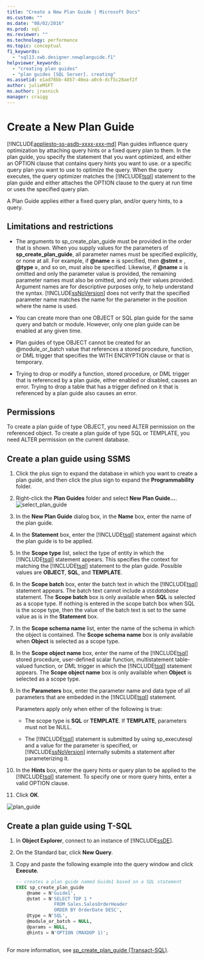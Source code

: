 ```yaml
---
title: "Create a New Plan Guide | Microsoft Docs"
ms.custom: ""
ms.date: "08/02/2016"
ms.prod: sql
ms.reviewer: ""
ms.technology: performance
ms.topic: conceptual
f1_keywords: 
  - "sql13.swb.designer.newplanguide.f1"
helpviewer_keywords: 
  - "creating plan guides"
  - "plan guides [SQL Server]. creating"
ms.assetid: e1ad78bb-4857-40ea-a0c6-dcf5c28aef2f
author: julieMSFT
ms.author: jrasnick
manager: craigg
---
```

# Create a New Plan Guide
[!INCLUDE[appliesto-ss-asdb-xxxx-xxx-md](../../includes/appliesto-ss-asdb-xxxx-xxx-md.md)]
Plan guides influence query optimization by attaching query hints or a fixed query plan to them. In the plan guide, you specify the statement that you want optimized, and either an OPTION clause that contains query hints you want to use. or a specific query plan you want to use to optimize the query. When the query executes, the query optimizer matches the [!INCLUDE[tsql](../../includes/tsql-md.md)] statement to the plan guide and either attaches the OPTION clause to the query at run time or uses the specified query plan.  

A Plan Guide applies either a fixed query plan, and/or query hints, to a query.
  
##  <a name="Restrictions"></a> Limitations and restrictions  
-   The arguments to sp_create_plan_guide must be provided in the order that is shown. When you supply values for the parameters of **sp_create_plan_guide**, all parameter names must be specified explicitly, or none at all. For example, if **@name =** is specified, then **@stmt =** , **@type =**, and so on, must also be specified. Likewise, if **@name =** is omitted and only the parameter value is provided, the remaining parameter names must also be omitted, and only their values provided. Argument names are for descriptive purposes only, to help understand the syntax. [!INCLUDE[ssNoVersion](../../includes/ssnoversion-md.md)] does not verify that the specified parameter name matches the name for the parameter in the position where the name is used.  
  
-   You can create more than one OBJECT or SQL plan guide for the same query and batch or module. However, only one plan guide can be enabled at any given time.  
  
-   Plan guides of type OBJECT cannot be created for an @module_or_batch value that references a stored procedure, function, or DML trigger that specifies the WITH ENCRYPTION clause or that is temporary.  
  
-   Trying to drop or modify a function, stored procedure, or DML trigger that is referenced by a plan guide, either enabled or disabled, causes an error. Trying to drop a table that has a trigger defined on it that is referenced by a plan guide also causes an error.  

##  <a name="Permissions"></a> Permissions  
 To create a plan guide of type OBJECT, you need ALTER permission on the referenced object. To create a plan guide of type SQL or TEMPLATE, you need ALTER permission on the current database.  
  
##  <a name="SSMSProcedure"></a> Create a plan guide using SSMS  
1.  Click the plus sign to expand the database in which you want to create a plan guide, and then click the plus sign to expand the **Programmability** folder.  
  
2.  Right-click the **Plan Guides** folder and select **New Plan Guide...**.
![select_plan_guide](../../relational-databases/performance/media/select-plan-guide.png)
  
3.  In the **New Plan Guide** dialog box, in the **Name** box, enter the name of the plan guide.  
  
4.  In the **Statement** box, enter the [!INCLUDE[tsql](../../includes/tsql-md.md)] statement against which the plan guide is to be applied.  
  
5.  In the **Scope type** list, select the type of entity in which the [!INCLUDE[tsql](../../includes/tsql-md.md)] statement appears. This specifies the context for matching the [!INCLUDE[tsql](../../includes/tsql-md.md)] statement to the plan guide. Possible values are **OBJECT**, **SQL**, and **TEMPLATE**.  
  
6.  In the **Scope batch** box, enter the batch text in which the [!INCLUDE[tsql](../../includes/tsql-md.md)] statement appears. The batch text cannot include a `USE`*database* statement. The **Scope batch** box is only available when **SQL** is selected as a scope type. If nothing is entered in the scope batch box when SQL is the scope type, then the value of the batch text is set to the same value as is in the **Statement** box.  
  
7.  In the **Scope schema name** list, enter the name of the schema in which the object is contained. The **Scope schema name** box is only available when **Object** is selected as a scope type.  
  
8.  In the **Scope object name** box, enter the name of the [!INCLUDE[tsql](../../includes/tsql-md.md)] stored procedure, user-defined scalar function, multistatement table-valued function, or DML trigger in which the [!INCLUDE[tsql](../../includes/tsql-md.md)] statement appears. The **Scope object name** box is only available when **Object** is selected as a scope type.  
  
9. In the **Parameters** box, enter the parameter name and data type of all parameters that are embedded in the [!INCLUDE[tsql](../../includes/tsql-md.md)] statement.  
  
   Parameters apply only when either of the following is true:  
  
   -   The scope type is **SQL** or **TEMPLATE**. If **TEMPLATE**, parameters must not be NULL.  
  
   -   The [!INCLUDE[tsql](../../includes/tsql-md.md)] statement is submitted by using sp_executesql and a value for the parameter is specified, or [!INCLUDE[ssNoVersion](../../includes/ssnoversion-md.md)] internally submits a statement after parameterizing it.  
  
10. In the **Hints** box, enter the query hints or query plan to be applied to the [!INCLUDE[tsql](../../includes/tsql-md.md)] statement. To specify one or more query hints, enter a valid OPTION clause.  
  
11. Click **OK**.  

![plan_guide](../../relational-databases/performance/media/plan-guide.png)  

##  <a name="TsqlProcedure"></a> Create a plan guide using T-SQL  
1.  In **Object Explorer**, connect to an instance of [!INCLUDE[ssDE](../../includes/ssde-md.md)].  
  
2.  On the Standard bar, click **New Query**.  
  
3.  Copy and paste the following example into the query window and click **Execute**.  
  
    ```sql  
    -- creates a plan guide named Guide1 based on a SQL statement  
    EXEC sp_create_plan_guide   
        @name = N'Guide1',   
        @stmt = N'SELECT TOP 1 *   
                  FROM Sales.SalesOrderHeader   
                  ORDER BY OrderDate DESC',   
        @type = N'SQL',  
        @module_or_batch = NULL,   
        @params = NULL,   
        @hints = N'OPTION (MAXDOP 1)';  
  
    ```  

For more information, see [sp_create_plan_guide &#40;Transact-SQL&#41;](../../relational-databases/system-stored-procedures/sp-create-plan-guide-transact-sql.md).  

  
